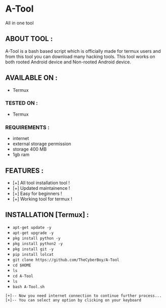 # A-Tool
All in one tool 

## ABOUT TOOL :

A-Tool is a bash based script which is officially made for termux users and from this tool you can download many hacking tools. This tool works on both rooted Android device and Non-rooted Android device.

## AVAILABLE ON :
 
* Termux

### TESTED ON :

* Termux

### REQUIREMENTS :
* internet
* external storage permission
* storage 400 MB
* 1gb ram

## FEATURES :
* [+] All tool installation tool !
* [+] Updated maintainence !
* [+] Easy for beginners !
* [+] Working tool for termux !

## INSTALLATION [Termux] :

* `apt-get update -y`
* `apt-get upgrade -y`
* `pkg install python -y`
* `pkg install python2 -y`
* `pkg install git -y`
* `pip install lolcat`
* `git clone https://github.com/TheCyberBoy/A-Tool`
* `cd $HOME`
* `ls`
* `cd A-Tool`
* `ls`
* `bash A-Tool.sh`
```
[+]-- Now you need internet connection to continue further process...
[+]-- You can select any option by clicking on your keyboard
